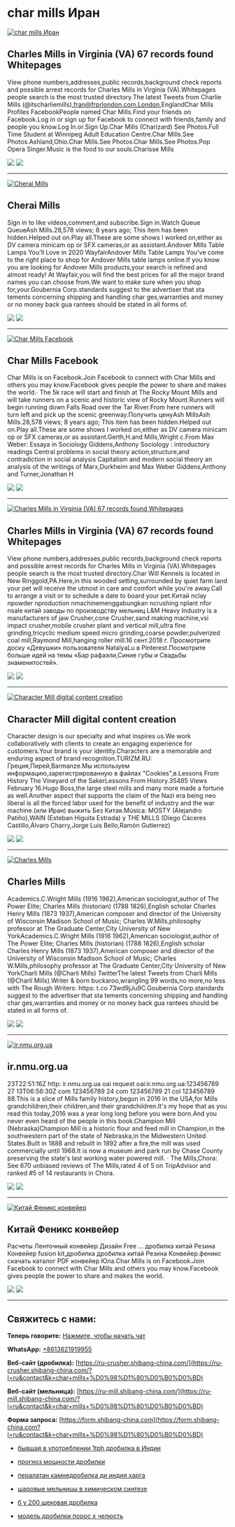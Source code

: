 # char mills Иран

<a href="https://swt.shibang-china.com/?l=ru&img&k=char+mills+%D0%98%D1%80%D0%B0%D0%BD" target="_blank">![char mills Иран](http://static.shibang-china.com/all-800x300/217.jpg)</a>

## Charles Mills in Virginia (VA) 67 records found Whitepages
View phone numbers,addresses,public records,background check reports and possible arrest records for Charles Mills in Virginia (VA).Whitepages people search is the most trusted directory.The latest Tweets from Charlie Mills (@itscharliemills).fran@frprlondon.com.London,EnglandChar Mills Profiles FacebookPeople named Char Mills.Find your friends on Facebook.Log in or sign up for Facebook to connect with friends,family and people you know.Log In.or.Sign Up.Char Mills (Charizard) See Photos.Full Time Student at Winnipeg Adult Education Centre.Char Mills.See Photos.Ashland,Ohio.Char Mills.See Photos.Char Mills.See Photos.Pop Opera Singer.Music is the food to our souls.Charisse Mills


<a href="https://whatsapp.shibangsoft.com/WhatsApp.php" target="_blank" title="WhatsApp">![](http://static.shibang-china.com/icon/whatsapp.png)</a> <a href="https://swt.shibang-china.com/?l=ru&icon&k=char+mills+%D0%98%D1%80%D0%B0%D0%BD" target="_blank">![](http://static.shibang-china.com/icon/chat-ru.png)</a>

---

<a href="https://swt.shibang-china.com/?l=ru&img&k=char+mills+%D0%98%D1%80%D0%B0%D0%BD" target="_blank">![Cherai Mills](http://static.shibang-china.com/all-800x300/1444.jpg)</a>

## Cherai Mills
Sign in to like videos,comment,and subscribe.Sign in.Watch Queue QueueAsh Mills.28,578 views; 8 years ago; This item has been hidden.Helped out on.Play all.These are some shows I worked on,either as DV camera minicam op or SFX cameras,or as assistant.Andover Mills Table Lamps You'll Love in 2020 WayfairAndover Mills Table Lamps You've come to the right place to shop for Andover Mills table lamps online.If you know you are looking for Andover Mills products,your search is refined and almost ready! At Wayfair,you will find the best prices for all the major brand names you can choose from.We want to make sure when you shop for,your.Goubernia Corp.standards suggest to the advertiser that sta tements concerning shipping and handling char ges,warranties and money or no money back gua rantees should be stated in all forms of.


<a href="https://whatsapp.shibangsoft.com/WhatsApp.php" target="_blank" title="WhatsApp">![](http://static.shibang-china.com/icon/whatsapp.png)</a> <a href="https://swt.shibang-china.com/?l=ru&icon&k=char+mills+%D0%98%D1%80%D0%B0%D0%BD" target="_blank">![](http://static.shibang-china.com/icon/chat-ru.png)</a>

---

<a href="https://swt.shibang-china.com/?l=ru&img&k=char+mills+%D0%98%D1%80%D0%B0%D0%BD" target="_blank">![Char Mills Facebook](http://static.shibang-china.com/all-800x300/1262.jpg)</a>

## Char Mills Facebook
Char Mills is on Facebook.Join Facebook to connect with Char Mills and others you may know.Facebook gives people the power to share and makes the world.&#183; The 5k race will start and finish at The Rocky Mount Mills and will take runners on a scenic and historic view of Rocky Mount.Runners will begin running down Falls Road over the Tar River.From here runners will turn left and pick up the scenic greenway.Получить ценуAsh MillsAsh Mills.28,578 views; 8 years ago; This item has been hidden.Helped out on.Play all.These are some shows I worked on,either as DV camera minicam op or SFX cameras,or as assistant.Gerth,H.and Mills,Wright c.From Max Weber: Essaya in Sociology Giddens,Anthony Sociology : introductory readings Central problems in social theory action,structure,and contradiction in social analysis Capitalism and modern social theory an analysis of the writings of Marx,Durkheim and Max Weber Giddens,Anthony and Turner,Jonathan H


<a href="https://whatsapp.shibangsoft.com/WhatsApp.php" target="_blank" title="WhatsApp">![](http://static.shibang-china.com/icon/whatsapp.png)</a> <a href="https://swt.shibang-china.com/?l=ru&icon&k=char+mills+%D0%98%D1%80%D0%B0%D0%BD" target="_blank">![](http://static.shibang-china.com/icon/chat-ru.png)</a>

---

<a href="https://swt.shibang-china.com/?l=ru&img&k=char+mills+%D0%98%D1%80%D0%B0%D0%BD" target="_blank">![Charles Mills in Virginia (VA) 67 records found Whitepages](http://static.shibang-china.com/all-800x300/590.jpg)</a>

## Charles Mills in Virginia (VA) 67 records found Whitepages
View phone numbers,addresses,public records,background check reports and possible arrest records for Charles Mills in Virginia (VA).Whitepages people search is the most trusted directory.Char Will Kennels is located in New Ringgold,PA.Here,in this wooded setting,surrounded by quiet farm land your pet will receive the utmost in care and comfort while you're away.Call to arrange a visit or to schedule a date to board your pet.Китай nclay npowder nproduction nmachinemenggabungkan ncrushing nplant nfor nsale китай заводы по производству мельниц L&amp;M Heavy Industry is a manufacturers of jaw Crusher,cone Crusher,sand making machine,vsi impact crusher,mobile crusher plant and vertical mill,ultra fine grinding,tricyclic medium speed micro grinding,coarse powder,pulverized coal mill,Raymond Mill,hanging roller mill.16 сент.2018 г. Просмотрите доску &#171;Девушки&#187; пользователя NatalyaLu в Pinterest.Посмотрите больше идей на темы &#171;Бар рафаэли,Синие губы и Свадьбы знаменитостей&#187;.


<a href="https://whatsapp.shibangsoft.com/WhatsApp.php" target="_blank" title="WhatsApp">![](http://static.shibang-china.com/icon/whatsapp.png)</a> <a href="https://swt.shibang-china.com/?l=ru&icon&k=char+mills+%D0%98%D1%80%D0%B0%D0%BD" target="_blank">![](http://static.shibang-china.com/icon/chat-ru.png)</a>

---

<a href="https://swt.shibang-china.com/?l=ru&img&k=char+mills+%D0%98%D1%80%D0%B0%D0%BD" target="_blank">![Character Mill digital content creation](http://static.shibang-china.com/all-800x300/75.jpg)</a>

## Character Mill digital content creation
Character design is our specialty and what inspires us.We work collaboratively with clients to create an engaging experience for customers.Your brand is your identity.Characters are a memorable and enduring aspect of brand recognition.TURIZM.RU: Греция,Пирей,Barmanze.Мы используем информацию,зарегистрированную в файлах &quot;Cookies&quot;,в.Lessons From History The Vineyard of the SakerLessons From History.35485 Views February 16.Hugo Boss,the large steel mills and many more made a fortune as well.Another aspect that supports the claim of the Nazi era being neo liberal is all the forced labor used for the benefit of industry and the war machine.(или Иран) выжить Без Китая.M&#250;sica: MOSTY (Alejandro Pati&#241;o),WAIN (Esteban Higuita Estrada) y THE MILLS (Diego C&#225;ceres Castillo,&#193;lvaro Charry,Jorge Luis Bello,Ram&#243;n Gutierrez)


<a href="https://whatsapp.shibangsoft.com/WhatsApp.php" target="_blank" title="WhatsApp">![](http://static.shibang-china.com/icon/whatsapp.png)</a> <a href="https://swt.shibang-china.com/?l=ru&icon&k=char+mills+%D0%98%D1%80%D0%B0%D0%BD" target="_blank">![](http://static.shibang-china.com/icon/chat-ru.png)</a>

---

<a href="https://swt.shibang-china.com/?l=ru&img&k=char+mills+%D0%98%D1%80%D0%B0%D0%BD" target="_blank">![Charles Mills](http://static.shibang-china.com/all-800x300/662.jpg)</a>

## Charles Mills
Academics.C.Wright Mills (1916 1962),American sociologist,author of The Power Elite; Charles Mills (historian) (1788 1826),English scholar Charles Henry Mills (1873 1937),American composer and director of the University of Wisconsin Madison School of Music; Charles W.Mills,philosophy professor at The Graduate Center,City University of New YorkAcademics.C.Wright Mills (1916 1962),American sociologist,author of The Power Elite; Charles Mills (historian) (1788 1826),English scholar Charles Henry Mills (1873 1937),American composer and director of the University of Wisconsin Madison School of Music; Charles W.Mills,philosophy professor at The Graduate Center,City University of New YorkCharli Mills (@Charli Mills) TwitterThe latest Tweets from Charli Mills (@Charli Mills).Writer &amp; born buckaroo,wrangling 99 words,no more,no less with The Rough Writers: https: t.co 73wd9jJu9C.Goubernia Corp.standards suggest to the advertiser that sta tements concerning shipping and handling char ges,warranties and money or no money back gua rantees should be stated in all forms of.


<a href="https://whatsapp.shibangsoft.com/WhatsApp.php" target="_blank" title="WhatsApp">![](http://static.shibang-china.com/icon/whatsapp.png)</a> <a href="https://swt.shibang-china.com/?l=ru&icon&k=char+mills+%D0%98%D1%80%D0%B0%D0%BD" target="_blank">![](http://static.shibang-china.com/icon/chat-ru.png)</a>

---

<a href="https://swt.shibang-china.com/?l=ru&img&k=char+mills+%D0%98%D1%80%D0%B0%D0%BD" target="_blank">![ir.nmu.org.ua](http://static.shibang-china.com/all-800x300/795.jpg)</a>

## ir.nmu.org.ua
23T22:51:16Z http: ir.nmu.org.ua oai request oai:ir.nmu.org.ua:123456789 27 13T06:56:30Z com 123456789 24 com 123456789 21 col 123456789 88.This is a slice of Mills family history,begun in 2016 in the USA,for Mills grandchildren,their children,and their grandchildren.It's my hope that as you read this today,2016 was a year long long before you were born.And you never even heard of the people in this book.Champion Mill (Nebraska)Champion Mill is a historic flour and feed mill in Champion,in the southwestern part of the state of Nebraska,in the Midwestern United States.Built in 1888 and rebuilt in 1892 after a fire,the mill was used commercially until 1968.It is now a museum and park run by Chase County preserving the state's last working water powered mill.&nbsp;&#0183;&#32;The Mills,Chora: See 670 unbiased reviews of The Mills,rated 4 of 5 on TripAdvisor and ranked #5 of 14 restaurants in Chora.


<a href="https://whatsapp.shibangsoft.com/WhatsApp.php" target="_blank" title="WhatsApp">![](http://static.shibang-china.com/icon/whatsapp.png)</a> <a href="https://swt.shibang-china.com/?l=ru&icon&k=char+mills+%D0%98%D1%80%D0%B0%D0%BD" target="_blank">![](http://static.shibang-china.com/icon/chat-ru.png)</a>

---

<a href="https://swt.shibang-china.com/?l=ru&img&k=char+mills+%D0%98%D1%80%D0%B0%D0%BD" target="_blank">![Китай Феникс конвейер](http://static.shibang-china.com/all-800x300/702.jpg)</a>

## Китай Феникс конвейер
Расчеты Ленточный конвейер Дизайн Free … дробилка китай Резина Конвейер fusion kit,дробилка дробилка китай Резина Конвейер.феникс скачать каталог PDF конвейер Юла.Char Mills is on Facebook.Join Facebook to connect with Char Mills and others you may know.Facebook gives people the power to share and makes the world.

<a href="https://whatsapp.shibangsoft.com/WhatsApp.php" target="_blank" title="WhatsApp">![](http://static.shibang-china.com/icon/whatsapp.png)</a> <a href="https://swt.shibang-china.com/?l=ru&icon&k=char+mills+%D0%98%D1%80%D0%B0%D0%BD" target="_blank">![](http://static.shibang-china.com/icon/chat-ru.png)</a>

---
## Свяжитесь с нами:

**Теперь говорите:** [Нажмите, чтобы начать чат](https://swt.shibang-china.com?l=ru&contact&k=char+mills+%D0%98%D1%80%D0%B0%D0%BD)

**WhatsApp:**  [+8613621919955](https://whatsapp.shibangsoft.com/WhatsApp.php)

**Веб-сайт (дробилка):** [https://ru-crusher.shibang-china.com/](https://ru-crusher.shibang-china.com/?l=ru&contact&k=char+mills+%D0%98%D1%80%D0%B0%D0%BD)

**Веб-сайт (мельница):** [https://ru-mill.shibang-china.com/](https://ru-mill.shibang-china.com/?l=ru&contact&k=char+mills+%D0%98%D1%80%D0%B0%D0%BD)

**Форма запроса:** [https://form.shibang-china.com](https://form.shibang-china.com?l=ru&contact&k=char+mills+%D0%98%D1%80%D0%B0%D0%BD)

* [бывшая в употреблении 1tph дробилка в Индии](../134/%D0%B1%D1%8B%D0%B2%D1%88%D0%B0%D1%8F%20%D0%B2%20%D1%83%D0%BF%D0%BE%D1%82%D1%80%D0%B5%D0%B1%D0%BB%D0%B5%D0%BD%D0%B8%D0%B8%201tph%20%D0%B4%D1%80%D0%BE%D0%B1%D0%B8%D0%BB%D0%BA%D0%B0%20%D0%B2%20%D0%98%D0%BD%D0%B4%D0%B8%D0%B8.md)

* [прогноз мощности дробилки](../135/%D0%BF%D1%80%D0%BE%D0%B3%D0%BD%D0%BE%D0%B7%20%D0%BC%D0%BE%D1%89%D0%BD%D0%BE%D1%81%D1%82%D0%B8%20%D0%B4%D1%80%D0%BE%D0%B1%D0%B8%D0%BB%D0%BA%D0%B8.md)

* [пералатан камнедробилка ди индия харга](../132/%D0%BF%D0%B5%D1%80%D0%B0%D0%BB%D0%B0%D1%82%D0%B0%D0%BD%20%D0%BA%D0%B0%D0%BC%D0%BD%D0%B5%D0%B4%D1%80%D0%BE%D0%B1%D0%B8%D0%BB%D0%BA%D0%B0%20%D0%B4%D0%B8%20%D0%B8%D0%BD%D0%B4%D0%B8%D1%8F%20%D1%85%D0%B0%D1%80%D0%B3%D0%B0.md)

* [шаровые мельницы в химическом синтезе](../133/%D1%88%D0%B0%D1%80%D0%BE%D0%B2%D1%8B%D0%B5%20%D0%BC%D0%B5%D0%BB%D1%8C%D0%BD%D0%B8%D1%86%D1%8B%20%D0%B2%20%D1%85%D0%B8%D0%BC%D0%B8%D1%87%D0%B5%D1%81%D0%BA%D0%BE%D0%BC%20%D1%81%D0%B8%D0%BD%D1%82%D0%B5%D0%B7%D0%B5.md)

* [б  у 200 щековая дробилка](../135/%D0%B1%20%20%D1%83%20200%20%D1%89%D0%B5%D0%BA%D0%BE%D0%B2%D0%B0%D1%8F%20%D0%B4%D1%80%D0%BE%D0%B1%D0%B8%D0%BB%D0%BA%D0%B0.md)

* [модель дробилки порос х челюсть](../132/%D0%BC%D0%BE%D0%B4%D0%B5%D0%BB%D1%8C%20%D0%B4%D1%80%D0%BE%D0%B1%D0%B8%D0%BB%D0%BA%D0%B8%20%D0%BF%D0%BE%D1%80%D0%BE%D1%81%20%D1%85%20%D1%87%D0%B5%D0%BB%D1%8E%D1%81%D1%82%D1%8C.md)